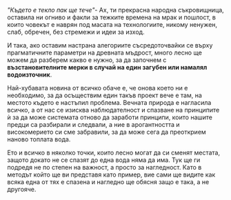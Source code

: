 *"Където е текло пак ще тече"*- Ах, ти прекрасна народна съкровищница, оставила ни огниво и факли за тежките времена на мрак и пошлост, в които човекът е наврян под масата на технологиите, никому ненужен, слаб, обречен, без стремежи и идеи за изход.

И така, ако оставим настрана алегориите съсредоточвайки се върху прагматичните параметри на древната мъдрост, много лесно ще можем да разберем какво е нужно, за да започнем с **възстановителните мерки в случай на един загубен или намалял водоизточник**.

Най-хубавата новина от всичко обаче е, че онова което ни е необходимо, за да осъществим един такъв проект вече е там, на местото където е настъпил проблема. Вечната природа е нагласила всичко, а от нас се изисква наблюдателност и спазване на принципите ѝ за да може системата отново да заработи принципи, които нашите предци са разбирали и следвали, а ние в арогантността и високомерието си сме забравили, за да може сега да преоткрием наново топлата вода. 

Ето и всичко в няколко точки, които лесно могат да си сменят местата, защото докато не се спазят до една вода няма да има. Тук ще ги подредя не по степен на важност, а просто за нагледност. Като в методът който ще ви представя като пример, вие сами ще видите как всяка една от тях е спазена и нагледно ще обясня защо е така, а не другояче.

